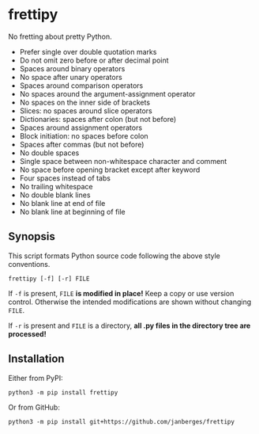 # frettipy

No fretting about pretty Python.

* Prefer single over double quotation marks
* Do not omit zero before or after decimal point
* Spaces around binary operators
* No space after unary operators
* Spaces around comparison operators
* No spaces around the argument-assignment operator
* No spaces on the inner side of brackets
* Slices: no spaces around slice operators
* Dictionaries: spaces after colon (but not before)
* Spaces around assignment operators
* Block initiation: no spaces before colon
* Spaces after commas (but not before)
* No double spaces
* Single space between non-whitespace character and comment
* No space before opening bracket except after keyword
* Four spaces instead of tabs
* No trailing whitespace
* No double blank lines
* No blank line at end of file
* No blank line at beginning of file

## Synopsis

This script formats Python source code following the above style conventions.

    frettipy [-f] [-r] FILE

If `-f` is present, `FILE` **is modified in place!** Keep a copy or use version
control. Otherwise the intended modifications are shown without changing `FILE`.

If `-r` is present and `FILE` is a directory, **all .py files in the directory
tree are processed!**

## Installation

Either from PyPI:

    python3 -m pip install frettipy

Or from GitHub:

    python3 -m pip install git+https://github.com/janberges/frettipy
